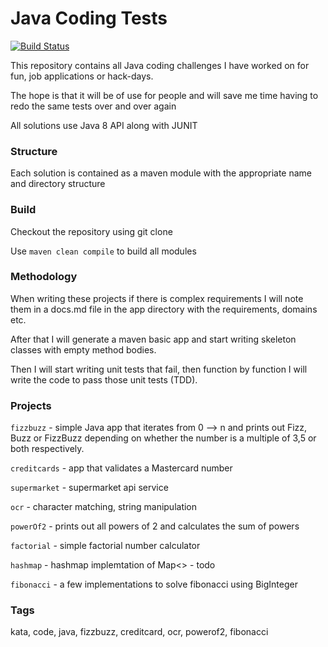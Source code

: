 # Java Coding Tests

[![Build Status](https://travis-ci.org/bat26/coding-tests.svg?branch=master)](https://travis-ci.org/bat26/coding-tests)

This repository contains all Java coding challenges I have worked on
for fun, job applications or hack-days.

The hope is that it will be of use for people and will save me time having to redo the same
tests over and over again

All solutions use Java 8 API along with JUNIT

### Structure

Each solution is contained as a maven module with the appropriate name and directory structure

### Build

Checkout the repository using git clone

Use `maven clean compile` to build all modules

### Methodology

When writing these projects if there is complex requirements I will note them in a docs.md file in
the app directory with the requirements, domains etc.

After that I will generate a maven basic app and start writing skeleton classes with empty method
bodies.

Then I will start writing unit tests that fail, then function by function I will write the code to
pass those unit tests (TDD).

### Projects

`fizzbuzz` - simple Java app that iterates from 0 --> n and prints out Fizz, Buzz or FizzBuzz depending
on whether the number is a multiple of 3,5 or both respectively.

`creditcards` - app that validates a Mastercard number

`supermarket` - supermarket api service

`ocr` - character matching, string manipulation

`powerOf2` - prints out all powers of 2 and calculates the sum of powers

`factorial` - simple factorial number calculator

`hashmap` - hashmap implemtation of Map<> - todo

`fibonacci` - a few implementations to solve fibonacci using BigInteger


### Tags

kata, code, java, fizzbuzz, creditcard, ocr, powerof2, fibonacci